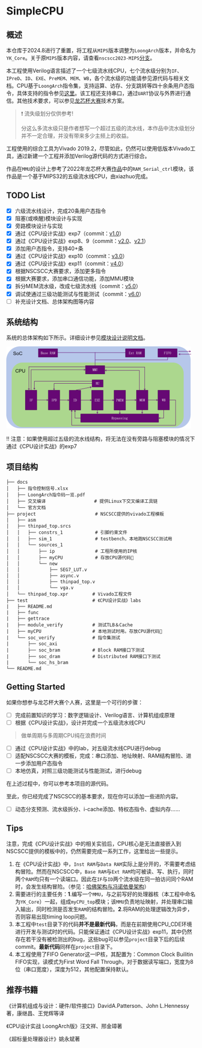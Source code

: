 # SimpleCPU

## 概述

本仓库于2024.8进行了重置，将工程从`MIPS`版本调整为`LoongArch`版本，并命名为`YK_Core`。关于原`MIPS`版本内容，请查看`nscscc2023-MIPS`[分支](https://github.com/ykykzq/SimpleCPU/tree/nscscc2023-MIPS)。

本工程使用Verilog语言描述了一个七级流水线CPU，七个流水级分别为`IF`、`IPreD`、`ID`、`EXE`、`PreMEM`、`MEM`、`WB`，各个流水级的功能请参见源代码与相关文档。CPU基于`LoongArch`指令集，支持运算、访存、分支跳转等四十余条用户态指令，具体支持的指令参见[这里](./docs/指令控制信号.xlsx)。该工程还支持串口，通过`UART`协议与外界进行通信。其他技术要求，可以参见[龙芯杯大赛](http://www.nscscc.com)技术方案。

> :heavy_exclamation_mark: 流失级划分仅供参考!
>
> 分这么多流水级只是作者想写一个超过五级的流水线，本作品中流水级划分并不一定合理，并没有带来多少主频上的收益。

工程使用的综合工具为Vivado 2019.2，尽管如此，仍然可以使用低版本Vivado工具，通过新建一个工程并添加Verilog源代码的方式进行综合。

作品在`MMU`的设计上参考了2022年龙芯杯大赛[作品](https://github.com/xiazhuo/nscc2022_personal)中的`RAM_Serial_ctrl`模块，该作品是一个基于MIPS32的五级流水线CPU，由xiazhuo完成。

## TODO List

- [x] 六级流水线设计，完成20条用户态指令
- [x] 阻塞(或唤醒)模块设计与实现
- [x] 旁路模块设计与实现
- [x] 通过《CPU设计实战》exp7（commit：[v1.0](https://github.com/ykykzq/SimpleCPU/commit/6f57858aa503a204427d251ed48f78b21216acb6)）
- [x] 通过《CPU设计实战》exp8、9（commit：[v2.0](https://github.com/ykykzq/SimpleCPU/commit/6e12934ad4ada67a1a4f0eae59e8954e9a2666b5)、[v2.1](https://github.com/ykykzq/SimpleCPU/commit/d00fffc3704908f9dc4b94863b6e44d64e6c84ea)）
- [x] 添加用户态指令，支持40+条
- [x] 通过《CPU设计实战》exp10（commit：[v3.0](https://github.com/ykykzq/SimpleCPU/commit/69767304f6b3c4f273a12e56c64c6ca434f232fe)）
- [x] 通过《CPU设计实战》exp11（commit：[v4.0](https://github.com/ykykzq/SimpleCPU/commit/79788504854dc162ad1f232458a28d9f5c64e550)）
- [x] 根据NSCSCC大赛要求，添加更多指令
- [x] 根据大赛要求，添加串口通信功能，添加MMU模块
- [x] 拆分MEM流水级，改成七级流水线（commit：[v5.0](https://github.com/ykykzq/SimpleCPU/commit/8827e840047636707783b38004ab3535a086322e)）
- [x] 调试使通过三级功能测试与性能测试（commit：[v6.0](https://github.com/ykykzq/SimpleCPU/commit/9279d0921617b95811b0fab053dd8caafe28aa33)）
- [ ] 补充设计文档、总体架构图等内容

## 系统结构

系统的总体架构如下所示。详细设计参见[模块设计说明文档](./docs/各模块设计文档.md)。

<img src="./images/overview.png" alt="project" style="zoom:48%;" />

:bangbang: 注意：如果使用超过五级的流水线结构，将无法在没有旁路与阻塞模块的情况下通过《CPU设计实战》的exp7

## 项目结构

```
├── docs
│   ├── 指令控制信号.xlsx
│   ├── LoongArch指令码一览.pdf
│   ├── 交叉编译                  # 提供Linux下交叉编译工具链
│   └── 官方文档
├── project                      # NSCSCC提供的vivado工程模板
│   ├── asm
│   ├── thinpad_top.srcs
│   │   ├── constrs_1            # 引脚约束文件
│   │   ├── sim_1                # testbench，本地跑NSCSCC测试用
│   │   └── sources_1
│   │       ├── ip               # 工程所使用的IP核
│   │       ├── myCPU            # 存放CPU源代码🍎
│   │       └── new
│   │           ├── SEG7_LUT.v
│   │           ├── async.v
│   │           ├── thinpad_top.v
│   │           └── vga.v
│   └── thinpad_top.xpr         # Vivado工程文件
├── test                        # 《CPU设计实战》labs
|   ├── README.md
|   ├── func
|   ├── gettrace
|   ├── module_verify           # 测试TLB＆Cache
|   ├── myCPU                   # 本地测试时用。存放CPU源代码🍎
|   └── soc_verify              # 指令集测试
|       ├── soc_axi
|       ├── soc_bram            # Block RAM接口下测试
|       ├── soc_dram            # Distributed RAM接口下测试
|       └── soc_hs_bram
└── README.md

```

## Getting Started

如果你想参与龙芯杯大赛个人赛，这里是一个可行的步骤：

- [ ] 完成前置知识的学习：数字逻辑设计、Verilog语言、计算机组成原理
- [ ] 根据《CPU设计实战》，设计并完成一个五级流水线CPU

> 做单周期与多周期CPU纯在浪费时间

- [ ] 通过《CPU设计实战》中的lab，对五级流水线CPU进行debug
- [ ] 适配NSCSCC大赛的模板，完成：串口添加、地址映射、RAM结构冒险、进一步添加用户态指令
- [ ] 本地仿真，对照三级功能测试与性能测试，进行debug

在上述过程中，你可以参考本项目的源代码。

至此，你已经完成了NSCSCC的基本要求，现在你可以添加一些进阶内容。

- [ ] 动态分支预测、流水级拆分、i-cache添加、特权态指令、虚拟内存......

## Tips

注意，完成《CPU设计实战》中的相关实验后，CPU核心是无法直接嵌入到NSCSCC提供的模板中的，仍然需要完成一系列工作，这里给出一些提示。

1. 在《CPU设计实战》中，`Inst RAM`与`Data RAM`实际上是分开的，不需要考虑结构冒险。然而在NSCSCC中，`Base RAM`与`Ext RAM`均可被读、写、执行，同时两个`RAM`均只有一个读端口。因此在`IF`与`ID`两个流水级在同一拍访问同个RAM时，会发生结构冒险。（参见：[哈佛架构与冯诺依曼架构](https://blog.csdn.net/zhuimeng_ruili/article/details/103485093)）
2. 需要进行的主要任务：**1**.编写一个`MMU`，与之前写好的处理器核（本工程中命名为`YK_Core`）一起，组成`myCPU_top`模块；该`MMU`负责地址映射，并处理串口输入输出，同时检测是否发生`RAM`的结构冒险。**2**.将RAM的处理逻辑改为异步，否则容易出现timing loop问题。
3. 本工程中`test`目录下的代码**并不是最新代码**，而是在前期使用CPU_CDE环境进行开发与测试时的代码。只能保证通过《CPU设计实战》exp11，其中仍然存在若干没有被检测出的bug，这些bug可以参见`project`目录下后的后续commit。**最新代码**同样在`project`目录下。
4. 本工程使用了FIFO Generator这一IP核，其配置为：Common Clock Builitin FIFO实现，读模式为First Word Fall Through，对于数据读写端口，宽度为8位（串口宽度），深度为512，其他配置保持默认。

## 推荐书籍

《计算机组成与设计：硬件/软件接口》DavidA.Patterson、John L.Hennessy著，康继昌、王党辉等译

《CPU设计实战 LoongArch版》汪文祥、邢金璋著

《超标量处理器设计》姚永斌著
